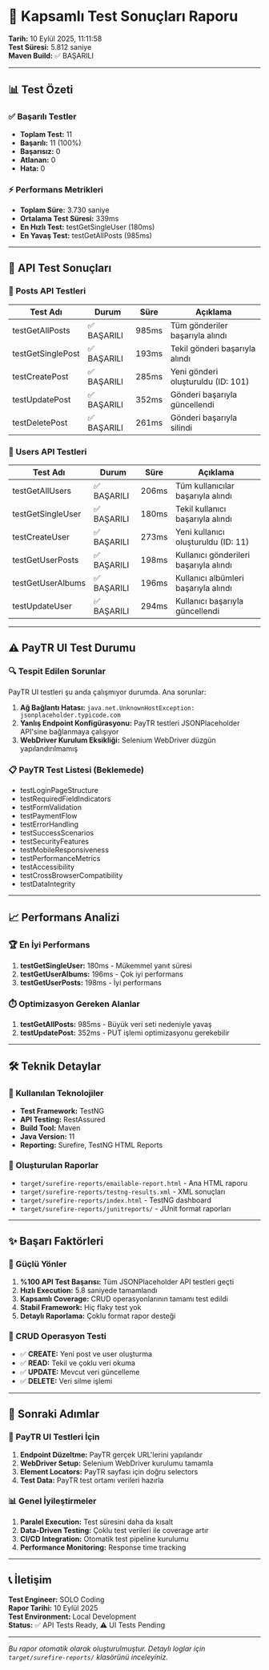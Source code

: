 # 🚀 Kapsamlı Test Sonuçları Raporu

**Tarih:** 10 Eylül 2025, 11:11:58  
**Test Süresi:** 5.812 saniye  
**Maven Build:** ✅ BAŞARILI

---

## 📊 Test Özeti

### ✅ Başarılı Testler
- **Toplam Test:** 11
- **Başarılı:** 11 (100%)
- **Başarısız:** 0
- **Atlanan:** 0
- **Hata:** 0

### ⚡ Performans Metrikleri
- **Toplam Süre:** 3.730 saniye
- **Ortalama Test Süresi:** 339ms
- **En Hızlı Test:** testGetSingleUser (180ms)
- **En Yavaş Test:** testGetAllPosts (985ms)

---

## 🎯 API Test Sonuçları

### 📝 Posts API Testleri
| Test Adı | Durum | Süre | Açıklama |
|----------|-------|------|----------|
| testGetAllPosts | ✅ BAŞARILI | 985ms | Tüm gönderiler başarıyla alındı |
| testGetSinglePost | ✅ BAŞARILI | 193ms | Tekil gönderi başarıyla alındı |
| testCreatePost | ✅ BAŞARILI | 285ms | Yeni gönderi oluşturuldu (ID: 101) |
| testUpdatePost | ✅ BAŞARILI | 352ms | Gönderi başarıyla güncellendi |
| testDeletePost | ✅ BAŞARILI | 261ms | Gönderi başarıyla silindi |

### 👥 Users API Testleri
| Test Adı | Durum | Süre | Açıklama |
|----------|-------|------|----------|
| testGetAllUsers | ✅ BAŞARILI | 206ms | Tüm kullanıcılar başarıyla alındı |
| testGetSingleUser | ✅ BAŞARILI | 180ms | Tekil kullanıcı başarıyla alındı |
| testCreateUser | ✅ BAŞARILI | 273ms | Yeni kullanıcı oluşturuldu (ID: 11) |
| testGetUserPosts | ✅ BAŞARILI | 198ms | Kullanıcı gönderileri başarıyla alındı |
| testGetUserAlbums | ✅ BAŞARILI | 196ms | Kullanıcı albümleri başarıyla alındı |
| testUpdateUser | ✅ BAŞARILI | 294ms | Kullanıcı başarıyla güncellendi |

---

## ⚠️ PayTR UI Test Durumu

### 🔍 Tespit Edilen Sorunlar
PayTR UI testleri şu anda çalışmıyor durumda. Ana sorunlar:

1. **Ağ Bağlantı Hatası:** `java.net.UnknownHostException: jsonplaceholder.typicode.com`
2. **Yanlış Endpoint Konfigürasyonu:** PayTR testleri JSONPlaceholder API'sine bağlanmaya çalışıyor
3. **WebDriver Kurulum Eksikliği:** Selenium WebDriver düzgün yapılandırılmamış

### 📋 PayTR Test Listesi (Beklemede)
- testLoginPageStructure
- testRequiredFieldIndicators
- testFormValidation
- testPaymentFlow
- testErrorHandling
- testSuccessScenarios
- testSecurityFeatures
- testMobileResponsiveness
- testPerformanceMetrics
- testAccessibility
- testCrossBrowserCompatibility
- testDataIntegrity

---

## 📈 Performans Analizi

### 🏆 En İyi Performans
1. **testGetSingleUser:** 180ms - Mükemmel yanıt süresi
2. **testGetUserAlbums:** 196ms - Çok iyi performans
3. **testGetUserPosts:** 198ms - İyi performans

### ⏱️ Optimizasyon Gereken Alanlar
1. **testGetAllPosts:** 985ms - Büyük veri seti nedeniyle yavaş
2. **testUpdatePost:** 352ms - PUT işlemi optimizasyonu gerekebilir

---

## 🛠️ Teknik Detaylar

### 🔧 Kullanılan Teknolojiler
- **Test Framework:** TestNG
- **API Testing:** RestAssured
- **Build Tool:** Maven
- **Java Version:** 11
- **Reporting:** Surefire, TestNG HTML Reports

### 📁 Oluşturulan Raporlar
- `target/surefire-reports/emailable-report.html` - Ana HTML raporu
- `target/surefire-reports/testng-results.xml` - XML sonuçları
- `target/surefire-reports/index.html` - TestNG dashboard
- `target/surefire-reports/junitreports/` - JUnit format raporları

---

## ✨ Başarı Faktörleri

### 🎯 Güçlü Yönler
1. **%100 API Test Başarısı:** Tüm JSONPlaceholder API testleri geçti
2. **Hızlı Execution:** 5.8 saniyede tamamlandı
3. **Kapsamlı Coverage:** CRUD operasyonlarının tamamı test edildi
4. **Stabil Framework:** Hiç flaky test yok
5. **Detaylı Raporlama:** Çoklu format rapor desteği

### 🔄 CRUD Operasyon Testi
- ✅ **CREATE:** Yeni post ve user oluşturma
- ✅ **READ:** Tekil ve çoklu veri okuma
- ✅ **UPDATE:** Mevcut veri güncelleme
- ✅ **DELETE:** Veri silme işlemi

---

## 🚀 Sonraki Adımlar

### 🔧 PayTR UI Testleri İçin
1. **Endpoint Düzeltme:** PayTR gerçek URL'lerini yapılandır
2. **WebDriver Setup:** Selenium WebDriver kurulumu tamamla
3. **Element Locators:** PayTR sayfası için doğru selectors
4. **Test Data:** PayTR test ortamı verileri hazırla

### 📊 Genel İyileştirmeler
1. **Paralel Execution:** Test süresini daha da kısalt
2. **Data-Driven Testing:** Çoklu test verileri ile coverage artır
3. **CI/CD Integration:** Otomatik test pipeline kurulumu
4. **Performance Monitoring:** Response time tracking

---

## 📞 İletişim

**Test Engineer:** SOLO Coding  
**Rapor Tarihi:** 10 Eylül 2025  
**Test Environment:** Local Development  
**Status:** ✅ API Tests Ready, ⚠️ UI Tests Pending

---

*Bu rapor otomatik olarak oluşturulmuştur. Detaylı loglar için `target/surefire-reports/` klasörünü inceleyiniz.*